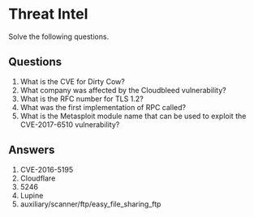 # Threat Intel
Solve the following questions.

## Questions
1. What is the CVE for Dirty Cow?
2. What company was affected by the Cloudbleed vulnerability?
3. What is the RFC number for TLS 1.2?
4. What was the first implementation of RPC called?
5. What is the Metasploit module name that can be used to exploit the CVE-2017-6510 vulnerability?

## Answers
1. CVE-2016-5195
2. Cloudflare
3. 5246
4. Lupine
5. auxiliary/scanner/ftp/easy_file_sharing_ftp
